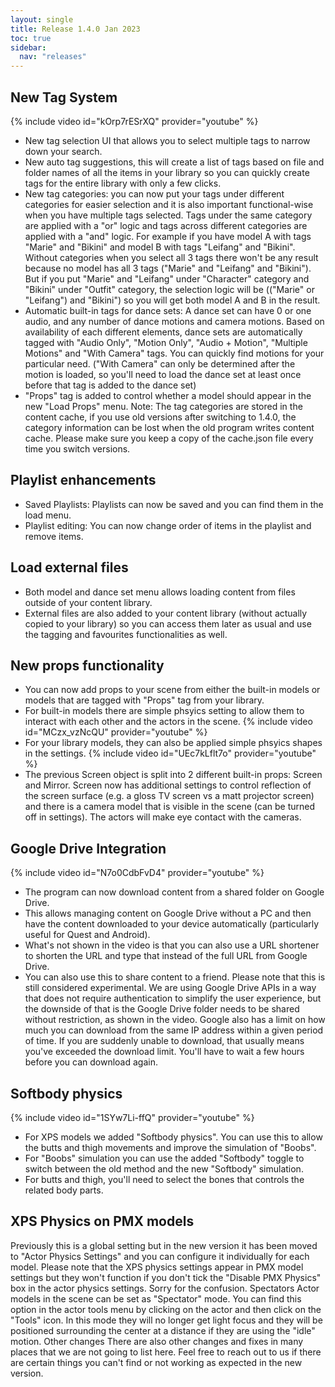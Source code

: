 ```yaml
---
layout: single
title: Release 1.4.0 Jan 2023
toc: true
sidebar:
  nav: "releases"
---
```


## New Tag System
{% include video id="kOrp7rESrXQ" provider="youtube" %}
* New tag selection UI that allows you to select multiple tags to narrow down your search.
* New auto tag suggestions, this will create a list of tags based on file and folder names of all the items in your library so you can quickly create tags for the entire library with only a few clicks.
* New tag categories: you can now put your tags under different categories for easier selection and it is also important functional-wise when you have multiple tags selected. Tags under the same category are applied with a "or" logic and tags across different categories are applied with a "and" logic.
For example if you have model A with tags "Marie" and "Bikini" and model B with tags "Leifang" and "Bikini". Without categories when you select all 3 tags there won't be any result because no model has all 3 tags ("Marie" and "Leifang" and "Bikini"). But if you put "Marie" and "Leifang" under "Character" category and "Bikini" under "Outfit" category, the selection logic will be (("Marie" or "Leifang") and "Bikini") so you will get both model A and B in the result.
* Automatic built-in tags for dance sets: A dance set can have 0 or one audio, and any number of dance motions and camera motions. Based on availability of each different elements, dance sets are automatically tagged with "Audio Only", "Motion Only", "Audio + Motion", "Multiple Motions" and "With Camera" tags. You can quickly find motions for your particular need. ("With Camera" can only be determined after the motion is loaded, so you'll need to load the dance set at least once before that tag is added to the dance set)
* "Props" tag is added to control whether a model should appear in the new "Load Props" menu.
Note: The tag categories are stored in the content cache, if you use old versions after switching to 1.4.0, the category information can be lost when the old program writes content cache. Please make sure you keep a copy of the cache.json file every time you switch versions.

## Playlist enhancements
* Saved Playlists: Playlists can now be saved and you can find them in the load menu.
* Playlist editing: You can now change order of items in the playlist and remove items.

## Load external files
* Both model and dance set menu allows loading content from files outside of your content library.
* External files are also added to your content library (without actually copied to your library) so you can access them later as usual and use the tagging and favourites functionalities as well.

## New props functionality
* You can now add props to your scene from either the built-in models or models that are tagged with "Props" tag from your library.
* For built-in models there are simple phsyics setting to allow them to interact with each other and the actors in the scene. 
{% include video id="MCzx_vzNcQU" provider="youtube" %}
* For your library models, they can also be applied simple phsyics shapes in the settings. 
{% include video id="UEc7kLflt7o" provider="youtube" %}
* The previous Screen object is split into 2 different built-in props: Screen and Mirror. Screen now has additional settings to control reflection of the screen surface (e.g. a gloss TV screen vs a matt projector screen) and there is a camera model that is visible in the scene (can be turned off in settings). The actors will make eye contact with the cameras.

## Google Drive Integration
{% include video id="N7o0CdbFvD4" provider="youtube" %}
* The program can now download content from a shared folder on Google Drive.
* This allows managing content on Google Drive without a PC and then have the content downloaded to your device automatically (particularly useful for Quest and Android).
* What's not shown in the video is that you can also use a URL shortener to shorten the URL and type that instead of the full URL from Google Drive.
* You can also use this to share content to a friend.
Please note that this is still considered experimental.  We are using Google Drive APIs in a way that does not require authentication to simplify the user experience, but the downside of that is the Google Drive folder needs to be shared without restriction, as shown in the video. Google also has a limit on how much you can download from the same IP address within a given period of time. If you are suddenly unable to download, that usually means you've exceeded the download limit. You'll have to wait a few hours before you can download again.

## Softbody physics
{% include video id="1SYw7Li-ffQ" provider="youtube" %}
* For XPS models we added "Softbody physics". You can use this to allow the butts and thigh movements and improve the simulation of "Boobs".
* For "Boobs" simulation you can use the added "Softbody" toggle to switch between the old method and the new "Softbody" simulation.
* For butts and thigh, you'll need to select the bones that controls the related body parts.

## XPS Physics on PMX models
Previously this is a global setting but in the new version it has been moved to "Actor Physics Settings" and you can configure it individually for each model.
Please note that the XPS physics settings appear in PMX model settings but they won't function if you don't tick the "Disable PMX Physics" box in the actor physics settings. Sorry for the confusion.
Spectators
Actor models in the scene can be set as "Spectator" mode. You can find this option in the actor tools menu by clicking on the actor and then click on the "Tools" icon. In this mode they will no longer get light focus and they will be positioned surrounding the center at a distance if they are using the "idle" motion.
Other changes
There are also other changes and fixes in many places that we are not going to list here. Feel free to reach out to us if there are certain things you can't find or not working as expected in the new version.